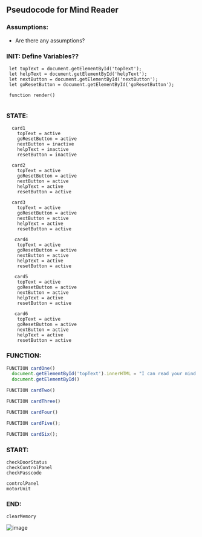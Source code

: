 ## Pseudocode for Mind Reader

### Assumptions:
  - Are there any assumptions?


### INIT: Define Variables??
```
 let topText = document.getElementById('topText');
 let helpText = document.getElementById('helpText');
 let nextButton = document.getElementById('nextButton');
 let goResetButton = document.getElementById('goResetButton');

 function render()
 
```
### STATE:
```
  card1
    topText = active
    goResetButton = active
    nextButton = inactive
    helpText = inactive
    resetButton = inactive
    
  card2
    topText = active
    goResetButton = active
    nextButton = active
    helpText = active
    resetButton = active
    
  card3
    topText = active
    goResetButton = active
    nextButton = active
    helpText = active
    resetButton = active
    
   card4
    topText = active
    goResetButton = active
    nextButton = active
    helpText = active
    resetButton = active  

   card5
    topText = active
    goResetButton = active
    nextButton = active
    helpText = active
    resetButton = active 

   card6
    topText = active
    goResetButton = active
    nextButton = active
    helpText = active
    resetButton = active 
```
### FUNCTION:
 
```js
FUNCTION cardOne()
  document.getElementById('topText').innerHTML = "I can read your mind.";
  document.getElementById()

FUNCTION cardTwo()

FUNCTION cardThree()

FUNCTION cardFour()

FUNCTION cardFive();

FUNCTION cardSix();


 ```
 
 
 ### START:
 ```
 checkDoorStatus
 checkControlPanel
 checkPasscode
 
 controlPanel
 motorUnit
 ```
 
 
 ### END:
 ```
 clearMemory
 ```
![image](https://user-images.githubusercontent.com/101759410/191522587-49119355-1747-4173-bf3a-b0dbf96a8089.png)
